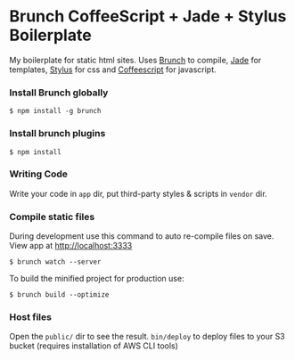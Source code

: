 Brunch CoffeeScript + Jade + Stylus Boilerplate
==========================

My boilerplate for static html sites. Uses [Brunch](http://brunch.io) to compile, [Jade](http://jade-lang.com/) for templates, [Stylus](http://learnboost.github.io/stylus/) for css and [Coffeescript](http://coffeescript.org/) for javascript.


### Install Brunch globally
```shell
$ npm install -g brunch
```

### Install brunch plugins
```shell
$ npm install
```

### Writing Code
Write your code in `app` dir,
put third-party styles & scripts in `vendor` dir.


### Compile static files
During development use this command to auto re-compile files on save. View app at [http://localhost:3333](http://localhost:3333)
```shell
$ brunch watch --server
```
To build the minified project for production use:
```shell
$ brunch build --optimize
```

### Host files
Open the `public/` dir to see the result.
`bin/deploy` to deploy files to your S3 bucket (requires installation of AWS CLI tools)